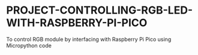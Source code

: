 # PROJECT-CONTROLLING-RGB-LED-WITH-RASPBERRY-PI-PICO
To control RGB module by interfacing with Raspberry Pi Pico using Micropython code

